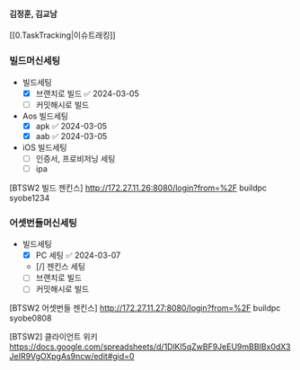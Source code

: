 
#### 김정훈, 김교남

[[0.TaskTracking|이슈트래킹]] 



### 빌드머신세팅
- 빌드세팅
	- [x] 브랜치로 빌드 ✅ 2024-03-05
	- [ ] 커밋해시로 빌드
- Aos 빌드세팅
	- [x] apk ✅ 2024-03-05
	- [x] aab ✅ 2024-03-05
- iOS 빌드세팅
	- [ ] 인증서, 프로비저닝 세팅 
	- [ ] ipa 

[BTSW2 빌드 젠킨스]
http://172.27.11.26:8080/login?from=%2F
buildpc
syobe1234



### 어셋번들머신세팅
- 빌드세팅
	- [x] PC 세팅 ✅ 2024-03-07
	- [/] 젠킨스 세팅
	- [ ] 브랜치로 빌드
	- [ ] 커밋해시로 빌드

[BTSW2 어셋번들 젠킨스]
http://172.27.11.27:8080/login?from=%2F
buildpc
syobe0808

[BTSW2] 클라이언트 위키
https://docs.google.com/spreadsheets/d/1DlKl5qZwBF9JeEU9mBBIBx0dX3JeIR9VgOXpgAs9ncw/edit#gid=0